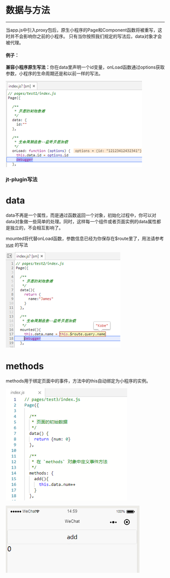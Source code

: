 # 数据与方法
___

当app.js中引入proxy包后，原生小程序的Page和Component函数将被重写，这时并不会影响你之前的小程序。
只有当你按照我们规定的写法后，data对象才会被代理。

<h4>例子：</h4>
<b>兼容小程序原生写法：</b>你在data里声明一个id变量，onLoad函数通过options获取参数，小程序的生命周期还是和以前一样的写法。

![图片](../_media/3.png)

<h3>jt-plugin写法</h3>

# data

data不再是一个属性，而是通过函数返回一个对象，初始化过程中，你可以对data对象做一些简单的处理。同时，这样每一个组件或者页面实例的data属性都是独立的，不会相互影响了。

mounted将代替onLoad函数，参数信息已经为你保存在$route里了，用法请参考[vue](https://cn.vuejs.org/v2/guide/migration-vue-router.html#URL-%E4%B8%AD%E7%9A%84-Query-%E6%95%B0%E7%BB%84-%E8%AF%AD%E6%B3%95-%E7%A7%BB%E9%99%A4) 的写法

![图片](../_media/4.png)

# methods

methods用于绑定页面中的事件，方法中的this自动绑定为小程序的实例。

![图片](../_media/5.png)

![图片](../_media/1.gif)